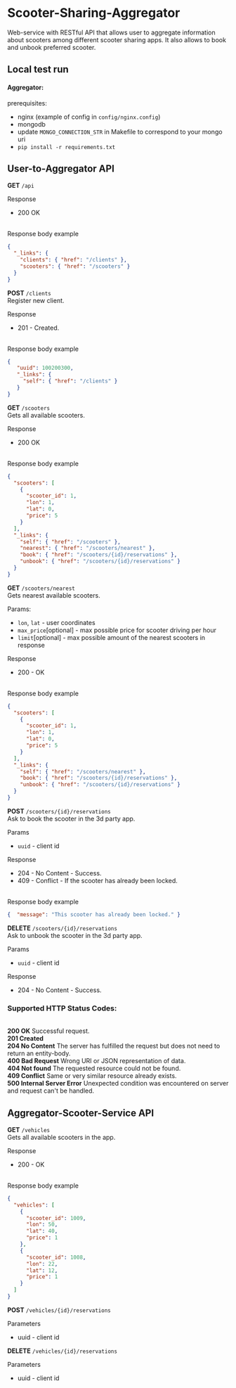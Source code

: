 # Scooter-Sharing-Aggregator

Web-service with RESTful API that allows user to aggregate information about scooters among different scooter sharing apps. It also allows to book and unbook preferred scooter.

## Local test run
#### Aggregator:

prerequisites: 
- nginx (example of  config in `config/nginx.config`)
- mongodb
- update `MONGO_CONNECTION_STR` in Makefile to correspond to your mongo uri
- `pip install -r requirements.txt`

## User-to-Aggregator API

**GET** `/api` 

Response
- 200 OK

<br/>Response body example
```json
{
  "_links": {
    "clients": { "href": "/clients" },
    "scooters": { "href": "/scooters" }
  }
}
```


**POST** `/clients`
</br>Register new client.

Response
- 201 - Created.

<br/>Response body example
```json
{
   "uuid": 100200300,
   "_links": {
     "self": { "href": "/clients" }
   }
}
```


**GET** `/scooters` 
</br>Gets all available scooters.

Response
- 200 OK

<br/>Response body example
```json
{
  "scooters": [
    {
      "scooter_id": 1,
      "lon": 1,
      "lat": 0,
      "price": 5
    }
  ],
  "_links": {
    "self": { "href": "/scooters" },
    "nearest": { "href": "/scooters/nearest" },
    "book": { "href": "/scooters/{id}/reservations" },
    "unbook": { "href": "/scooters/{id}/reservations" }
  }
}
```

**GET** `/scooters/nearest`
</br>Gets nearest available scooters.

Params:
- `lon`, `lat` - user coordinates
- `max_price`[optional] - max possible price for scooter driving per hour
- `limit`[optional] - max possible amount of the nearest scooters in response

Response
- 200 - OK

<br/>Response body example
```json
{
  "scooters": [
    {
      "scooter_id": 1,
      "lon": 1,
      "lat": 0,
      "price": 5
    }
  ],
  "_links": {
    "self": { "href": "/scooters/nearest" },
    "book": { "href": "/scooters/{id}/reservations" },
    "unbook": { "href": "/scooters/{id}/reservations" }
  }
}
```

**POST** `/scooters/{id}/reservations`
</br>Ask to book the scooter in the 3d party app.

Params
- `uuid` - client id

Response
- 204 - No Content - Success.
- 409 - Conflict - If the scooter has already been locked.

<br/>Response body example
```json
{  "message": "This scooter has already been locked." }
```

**DELETE** `/scooters/{id}/reservations`
</br>Ask to unbook the scooter in the 3d party app.

Params
- `uuid` - client id

Response
- 204 - No Content - Success.

### Supported HTTP Status Codes:
<br/>**200 OK** Successful request.
<br/>**201 Created**
<br/>**204 No Content** The server has fulfilled the request but does not need to return an entity-body.
<br/>**400 Bad Request** Wrong URI or JSON representation of data.
<br/>**404 Not found** The requested resource could not be found.
<br/>**409 Conflict** Same or very similar resource already exists.
<br/>**500 Internal Server Error** Unexpected condition was encountered on server and request can't be handled.


## Aggregator-Scooter-Service API


**GET** `/vehicles`
</br>Gets all available scooters in the app.

Response
- 200 - OK

<br/>Response body example
```json
{
  "vehicles": [
    {
      "scooter_id": 1009,
      "lon": 50,
      "lat": 40,
      "price": 1
    },
    {
      "scooter_id": 1008,
      "lon": 22,
      "lat": 12,
      "price": 1
    }
  ]
}
```
**POST** `/vehicles/{id}/reservations`

Parameters
- uuid - client id

**DELETE** `/vehicles/{id}/reservations`

Parameters
- uuid - client id
